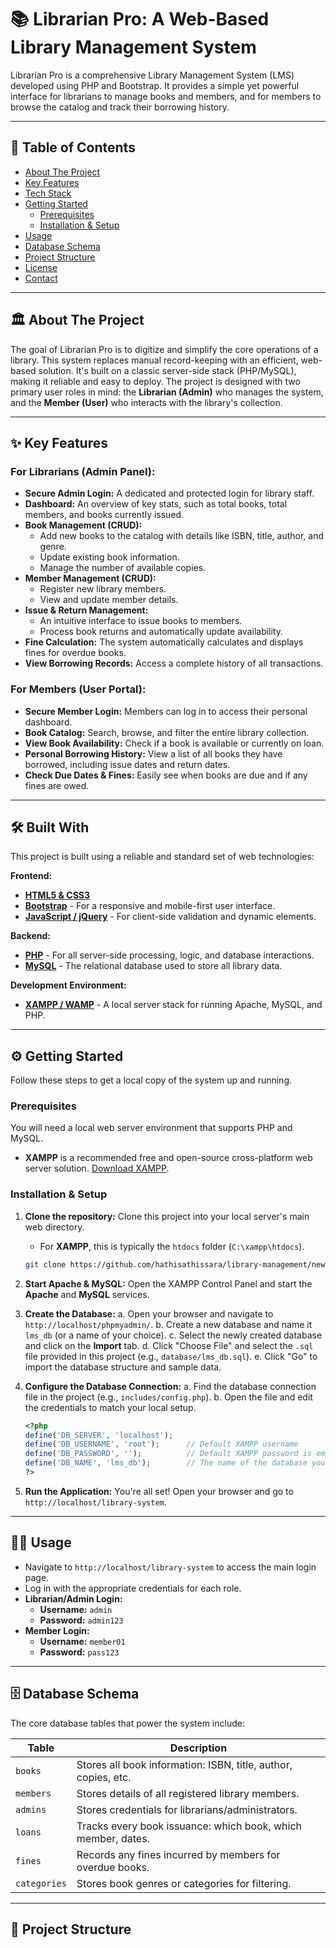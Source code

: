 # 📚 Librarian Pro: A Web-Based Library Management System

Librarian Pro is a comprehensive Library Management System (LMS) developed using PHP and Bootstrap. It provides a simple yet powerful interface for librarians to manage books and members, and for members to browse the catalog and track their borrowing history.

---

## 📖 Table of Contents

- [About The Project](#-about-the-project)
- [Key Features](#-key-features)
- [Tech Stack](#-built-with)
- [Getting Started](#-getting-started)
  - [Prerequisites](#prerequisites)
  - [Installation & Setup](#installation--setup)
- [Usage](#-usage)
- [Database Schema](#-database-schema)
- [Project Structure](#-project-structure)
- [License](#-license)
- [Contact](#-contact)

---

## 🏛️ About The Project

The goal of Librarian Pro is to digitize and simplify the core operations of a library. This system replaces manual record-keeping with an efficient, web-based solution. It's built on a classic server-side stack (PHP/MySQL), making it reliable and easy to deploy. The project is designed with two primary user roles in mind: the **Librarian (Admin)** who manages the system, and the **Member (User)** who interacts with the library's collection.

---

## ✨ Key Features

### For Librarians (Admin Panel):
*   **Secure Admin Login:** A dedicated and protected login for library staff.
*   **Dashboard:** An overview of key stats, such as total books, total members, and books currently issued.
*   **Book Management (CRUD):**
    *   Add new books to the catalog with details like ISBN, title, author, and genre.
    *   Update existing book information.
    *   Manage the number of available copies.
*   **Member Management (CRUD):**
    *   Register new library members.
    *   View and update member details.
*   **Issue & Return Management:**
    *   An intuitive interface to issue books to members.
    *   Process book returns and automatically update availability.
*   **Fine Calculation:** The system automatically calculates and displays fines for overdue books.
*   **View Borrowing Records:** Access a complete history of all transactions.

### For Members (User Portal):
*   **Secure Member Login:** Members can log in to access their personal dashboard.
*   **Book Catalog:** Search, browse, and filter the entire library collection.
*   **View Book Availability:** Check if a book is available or currently on loan.
*   **Personal Borrowing History:** View a list of all books they have borrowed, including issue dates and return dates.
*   **Check Due Dates & Fines:** Easily see when books are due and if any fines are owed.

---

## 🛠️ Built With

This project is built using a reliable and standard set of web technologies:

**Frontend:**
*   [**HTML5 & CSS3**](https://developer.mozilla.org/en-US/docs/Web)
*   [**Bootstrap**](https://getbootstrap.com/) - For a responsive and mobile-first user interface.
*   [**JavaScript / jQuery**](https://jquery.com/) - For client-side validation and dynamic elements.

**Backend:**
*   [**PHP**](https://www.php.net/) - For all server-side processing, logic, and database interactions.
*   [**MySQL**](https://www.mysql.com/) - The relational database used to store all library data.

**Development Environment:**
*   [**XAMPP / WAMP**](https://www.apachefriends.org/) - A local server stack for running Apache, MySQL, and PHP.

---

## ⚙️ Getting Started

Follow these steps to get a local copy of the system up and running.

### Prerequisites

You will need a local web server environment that supports PHP and MySQL.
*   **XAMPP** is a recommended free and open-source cross-platform web server solution. [Download XAMPP](https://www.apachefriends.org/index.html).

### Installation & Setup

1.  **Clone the repository:**
    Clone this project into your local server's main web directory.
    *   For **XAMPP**, this is typically the `htdocs` folder (`C:\xampp\htdocs`).
    ```sh
    git clone https://github.com/hathisathissara/library-management/new/main?filename=README.md C:/xampp/htdocs/library-system
    ```

2.  **Start Apache & MySQL:**
    Open the XAMPP Control Panel and start the **Apache** and **MySQL** services.

3.  **Create the Database:**
    a. Open your browser and navigate to `http://localhost/phpmyadmin/`.
    b. Create a new database and name it `lms_db` (or a name of your choice).
    c. Select the newly created database and click on the **Import** tab.
    d. Click "Choose File" and select the `.sql` file provided in this project (e.g., `database/lms_db.sql`).
    e. Click "Go" to import the database structure and sample data.

4.  **Configure the Database Connection:**
    a. Find the database connection file in the project (e.g., `includes/config.php`).
    b. Open the file and edit the credentials to match your local setup.
    ```php
    <?php
    define('DB_SERVER', 'localhost');
    define('DB_USERNAME', 'root');      // Default XAMPP username
    define('DB_PASSWORD', '');          // Default XAMPP password is empty
    define('DB_NAME', 'lms_db');        // The name of the database you created
    ?>
    ```

5.  **Run the Application:**
    You're all set! Open your browser and go to `http://localhost/library-system`.

---

## 👨‍💻 Usage

*   Navigate to `http://localhost/library-system` to access the main login page.
*   Log in with the appropriate credentials for each role.
*   **Librarian/Admin Login:**
    *   **Username:** `admin`
    *   **Password:** `admin123`
*   **Member Login:**
    *   **Username:** `member01`
    *   **Password:** `pass123`

---

## 🗄️ Database Schema

The core database tables that power the system include:

| Table        | Description                                                  |
|--------------|--------------------------------------------------------------|
| `books`      | Stores all book information: ISBN, title, author, copies, etc. |
| `members`    | Stores details of all registered library members.            |
| `admins`     | Stores credentials for librarians/administrators.            |
| `loans`      | Tracks every book issuance: which book, which member, dates. |
| `fines`      | Records any fines incurred by members for overdue books.     |
| `categories` | Stores book genres or categories for filtering.              |

---

## 🌳 Project Structure
